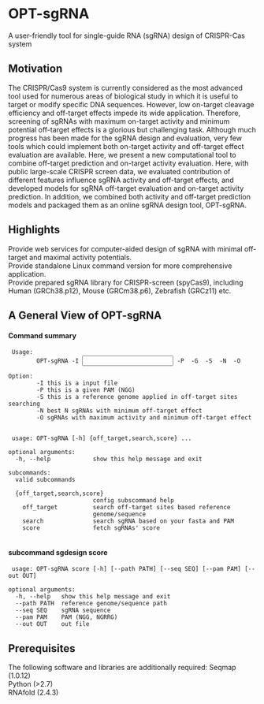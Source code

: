 # OPT-sgRNA
A user-friendly tool for single-guide RNA (sgRNA) design of CRISPR-Cas system

## Motivation 
The CRISPR/Cas9 system is currently considered as the most advanced tool used for numerous areas of biological study in which it is useful to target or modify specific DNA sequences. However, low on-target cleavage efficiency and off-target effects impede its wide application. Therefore, screening of sgRNAs with maximum on-target activity and minimum potential off-target effects is a glorious but challenging task. Although much progress has been made for the sgRNA design and evaluation, very few tools which could implement both on-target activity and off-target effect evaluation are available. Here, we present a new computational tool to combine off-target prediction and on-target activity evaluation. Here, with public large-scale CRISPR screen data, we evaluated contribution of different features influence sgRNA activity and off-target effects, and developed models for sgRNA off-target evaluation and on-target activity prediction. In addition, we combined both activity and off-target prediction models and packaged them as an online sgRNA design tool, OPT-sgRNA. 
## Highlights
  Provide web services for computer-aided design of sgRNA with minimal off-target and maximal activity potentials.   
  Provide standalone Linux command version for more comprehensive application.  
  Provide prepared sgRNA library for CRISPR-screen (spyCas9), including Human (GRCh38.p12), Mouse (GRCm38.p6), Zebrafish (GRCz11) etc.



## A General View of OPT-sgRNA
#### Command summary
<pre><code> Usage:
        OPT-sgRNA -I <input> -P <PAM> -G <ref seq> -S <ref species> -N <sgRNAs> -O <sgRNAs>

Option:
        -I this is a input file
        -P this is a given PAM (NGG)
        -S this is a reference genome applied in off-target sites searching
        -N best N sgRNAs with minimum off-target effect
        -O sgRNAs with maximum activity and minimum off-target effect

</pre></code>

<pre><code> usage: OPT-sgRNA [-h] {off_target,search,score} ...

optional arguments:
  -h, --help            show this help message and exit

subcommands:
  valid subcommands

  {off_target,search,score}
                        config subscommand help
    off_target          search off-target sites based reference
                        genome/sequence
    search              search sgRNA based on your fasta and PAM
    score               fetch sgRNAs' score

</pre></code>
#### subcommand sgdesign score
<pre><code> usage: OPT-sgRNA score [-h] [--path PATH] [--seq SEQ] [--pam PAM] [--out OUT]

optional arguments:
  -h, --help   show this help message and exit
  --path PATH  reference genome/sequence path
  --seq SEQ    sgRNA sequence
  --pam PAM    PAM (NGG, NGRRG)
  --out OUT    out file
</pre></code>

## Prerequisites
The following software and libraries are additionally required:
  Seqmap (1.0.12)  
  Python (>2.7)  
  RNAfold (2.4.3)  
